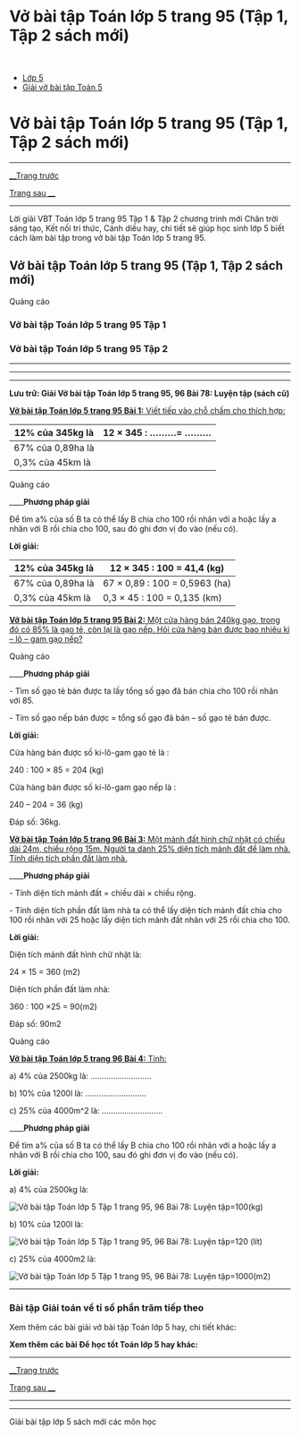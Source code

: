 # Vở bài tập Toán lớp 5 trang 95 (Tập 1, Tập 2 sách mới)

﻿

  * [Lớp 5](https://vietjack.com/series/lop-5.jsp)
  * [Giải vở bài tập Toán 5](https://vietjack.com/giai-vo-bai-tap-toan-5/index.jsp)



# Vở bài tập Toán lớp 5 trang 95 (Tập 1, Tập 2 sách mới)

* * *

[__Trang trước](https://vietjack.com/giai-vo-bai-tap-toan-5/bai-77-giai-toan-ve-ti-so-phan-tram-tiep-theo.jsp)

[Trang sau __](https://vietjack.com/giai-vo-bai-tap-toan-5/bai-79-giai-toan-ve-ti-so-phan-tram-tiep-theo.jsp)

* * *

Lời giải VBT Toán lớp 5 trang 95 Tập 1 & Tập 2 chương trình mới Chân trời sáng tạo, Kết nối tri thức, Cánh diều hay, chi tiết sẽ giúp học sinh lớp 5 biết cách làm bài tập trong vở bài tập Toán lớp 5 trang 95.

## Vở bài tập Toán lớp 5 trang 95 (Tập 1, Tập 2 sách mới)

Quảng cáo

### Vở bài tập Toán lớp 5 trang 95 Tập 1

### Vở bài tập Toán lớp 5 trang 95 Tập 2

* * *

* * *

* * *

**Lưu trữ: Giải Vở bài tập Toán lớp 5 trang 95, 96 Bài 78: Luyện tập (sách cũ)**

[**Vở bài tập Toán lớp 5 trang 95 Bài 1:** Viết tiếp vào chỗ chấm cho thích hợp: ](https://vietjack.com/giai-vo-bai-tap-toan-5/bai-1-trang-95-vbt-toan-5-tap-1.jsp)

12% của 345kg là | 12 × 345 : ………= ………  
---|---  
67% của 0,89ha là |   
0,3% của 45km là |   
  
Quảng cáo

____**Phương pháp giải**

Để tìm a% của số B ta có thể lấy B chia cho 100 rồi nhân với a hoặc lấy a nhân với B rồi chia cho 100, sau đó ghi đơn vị đo vào (nếu có). 

**Lời giải:**

12% của 345kg là | 12 × 345 : 100 = 41,4 (kg)  
---|---  
67% của 0,89ha là | 67 × 0,89 : 100 = 0,5963 (ha)  
0,3% của 45km là | 0,3 × 45 : 100 = 0,135 (km)  
  
[**Vở bài tập Toán lớp 5 trang 95 Bài 2:** Một cửa hàng bán 240kg gạo, trong đó có 85% là gạo tẻ, còn lại là gạo nếp. Hỏi cửa hàng bán được bao nhiêu ki – lô – gam gạo nếp?](https://vietjack.com/giai-vo-bai-tap-toan-5/bai-2-trang-95-vbt-toan-5-tap-1.jsp)

Quảng cáo

____**Phương pháp giải**

\- Tìm số gạo tẻ bán được ta lấy tổng số gạo đã bán chia cho 100 rồi nhân với 85.

\- Tím số gạo nếp bán được = tổng số gạo đã bán – số gạo tẻ bán được. 

**Lời giải:**

Cửa hàng bán được số ki-lô-gam gạo tẻ là :

240 : 100 × 85 = 204 (kg)

Cửa hàng bán được số ki-lô-gam gạo nếp là :

240 – 204 = 36 (kg)

Đáp số: 36kg.

[**Vở bài tập Toán lớp 5 trang 96 Bài 3:** Một mảnh đất hình chữ nhật có chiều dài 24m, chiều rộng 15m. Người ta dành 25% diện tích mảnh đất để làm nhà. Tính diện tích phần đất làm nhà.](https://vietjack.com/giai-vo-bai-tap-toan-5/bai-3-trang-96-vbt-toan-5-tap-1.jsp)

____**Phương pháp giải**

\- Tính diện tích mảnh đất = chiều dài × chiều rộng.

\- Tính diện tích phần đất làm nhà ta có thể lấy diện tích mảnh đất chia cho 100 rồi nhân với 25 hoặc lấy diện tích mảnh đất nhân với 25 rồi chia cho 100.

**Lời giải:**

Diện tích mảnh đất hình chữ nhật là:

24 × 15 = 360 (m2)

Diện tích phần đất làm nhà:

360 : 100 ×25 = 90(m2)

Đáp số: 90m2

Quảng cáo

[**Vở bài tập Toán lớp 5 trang 96 Bài 4:** Tính: ](https://vietjack.com/giai-vo-bai-tap-toan-5/bai-4-trang-96-vbt-toan-5-tap-1.jsp)

a) 4% của 2500kg là: ………………………

b) 10% của 1200l là: ………………………

c) 25% của 4000m^2 là: ………………………

____**Phương pháp giải**

Để tìm a% của số B ta có thể lấy B chia cho 100 rồi nhân với a hoặc lấy a nhân với B rồi chia cho 100, sau đó ghi đơn vị đo vào (nếu có). 

**Lời giải:**

a) 4% của 2500kg là:

![Vở bài tập Toán lớp 5 Tập 1 trang 95, 96 Bài 78: Luyện tập](https://vietjack.com/giai-vo-bai-tap-toan-5/images/bai-4-trang-96-vbt-toan-5-tap-1.PNG)=100(kg) 

b) 10% của 1200l là:

![Vở bài tập Toán lớp 5 Tập 1 trang 95, 96 Bài 78: Luyện tập](https://vietjack.com/giai-vo-bai-tap-toan-5/images/bai-4-trang-96-vbt-toan-5-tap-1-1.PNG)=120 (lít) 

c) 25% của 4000m2 là:

![Vở bài tập Toán lớp 5 Tập 1 trang 95, 96 Bài 78: Luyện tập](https://vietjack.com/giai-vo-bai-tap-toan-5/images/bai-4-trang-96-vbt-toan-5-tap-1-2.PNG)=1000(m2) 

* * *

### **Bài tập Giải toán về tỉ số phần trăm tiếp theo**

Xem thêm các bài giải vở bài tập Toán lớp 5 hay, chi tiết khác:

**Xem thêm các bài Để học tốt Toán lớp 5 hay khác:**

* * *

[__Trang trước](https://vietjack.com/giai-vo-bai-tap-toan-5/bai-77-giai-toan-ve-ti-so-phan-tram-tiep-theo.jsp)

[Trang sau __](https://vietjack.com/giai-vo-bai-tap-toan-5/bai-79-giai-toan-ve-ti-so-phan-tram-tiep-theo.jsp)

* * *

* * *

Giải bài tập lớp 5 sách mới các môn học

